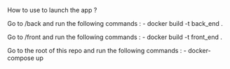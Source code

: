 How to use to launch the app ?

Go to /back and run the following commands :
    - docker build -t back_end .


Go to /front and run the following commands :
    - docker build -t front_end .

Go to the root of this repo and run the following commands :
    - docker-compose up